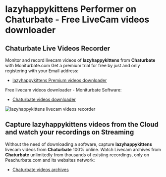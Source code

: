 # lazyhappykittens Performer on Chaturbate - Free LiveCam videos downloader

## Chaturbate Live Videos Recorder

Monitor and record livecam videos of **lazyhappykittens** from **Chaturbate** with Moniturbate.com
Get a premium trial for free by just and only registering with your Email address:
* [lazyhappykittens Premium videos downloader](https://moniturbate.com/request-demo-licence-key.html)

Free livecam videos downloader - Moniturbate Software:
* [Chaturbate videos downloader](https://moniturbate.com/moniturbate-download-software.html)

![lazyhappykittens livecam videos recorder](https://peachurnet.com/templates/moniturbate-software.png)


## Capture lazyhappykittens videos from the Cloud and watch your recordings on Streaming

Without the need of downloading a software, capture **lazyhappykittens** livecam videos from **Chaturbate** 100% online.
Watch Livecam archives from **Chaturbate** unlimitedly from thousands of existing recordings, only on Peachurbate.com and its websites network:
* [Chaturbate videos archives](https://peachurnet.com/)